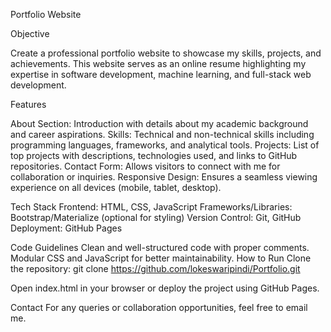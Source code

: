 Portfolio Website

Objective

Create a professional portfolio website to showcase my skills, projects, and achievements. This website serves as an online resume highlighting my expertise in software development, machine learning, and full-stack web development.


Features

About Section: Introduction with details about my academic background and career aspirations.
Skills: Technical and non-technical skills including programming languages, frameworks, and analytical tools.
Projects: List of top projects with descriptions, technologies used, and links to GitHub repositories.
Contact Form: Allows visitors to connect with me for collaboration or inquiries.
Responsive Design: Ensures a seamless viewing experience on all devices (mobile, tablet, desktop).


Tech Stack
Frontend: HTML, CSS, JavaScript
Frameworks/Libraries: Bootstrap/Materialize (optional for styling)
Version Control: Git, GitHub
Deployment: GitHub Pages


Code Guidelines
Clean and well-structured code with proper comments.
Modular CSS and JavaScript for better maintainability.
How to Run
Clone the repository:
git clone https://github.com/lokeswaripindi/Portfolio.git

Open index.html in your browser or deploy the project using GitHub Pages.


Contact
For any queries or collaboration opportunities, feel free to email me.
